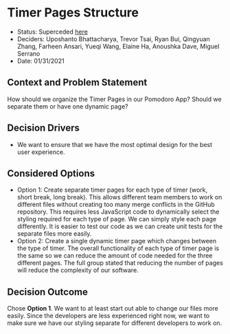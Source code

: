 # Timer Pages Structure

* Status: Superceded [here](020621-Timer-Pages-Structure.md)
* Deciders: Uposhanto Bhattacharya, Trevor Tsai, Ryan Bui, Qingyuan Zhang, Farheen Ansari, Yueqi Wang, Elaine Ha, Anoushka Dave, Miguel Serrano
* Date: 01/31/2021

## Context and Problem Statement

How should we organize the Timer Pages in our Pomodoro App? Should we separate them or have one dynamic page?

## Decision Drivers <!-- optional -->

* We want to ensure that we have the most optimal design for the best user experience.

## Considered Options

* Option 1: Create separate timer pages for each type of timer (work, short break, long break).
  This allows different team members to work on different files without creating too many merge conflicts in the GitHub repository.
  This requires less JavaScript code to dynamically select the styling required for each type of page. We can simply style each page differently.
  It is easier to test our code as we can create unit tests for the separate files more easily.
* Option 2: Create a single dynamic timer page which changes between the type of timer.
  The overall functionality of each type of timer page is the same so we can reduce the amount of code needed for the three different pages.
  The full group stated that reducing the number of pages will reduce the complexity of our software.

## Decision Outcome

Chose **Option 1**. We want to at least start out able to change our files more easily. 
Since the developers are less experienced right now, we want to make sure we have our styling separate for different developers to work on.

<!-- markdownlint-disable-file MD013 -->
